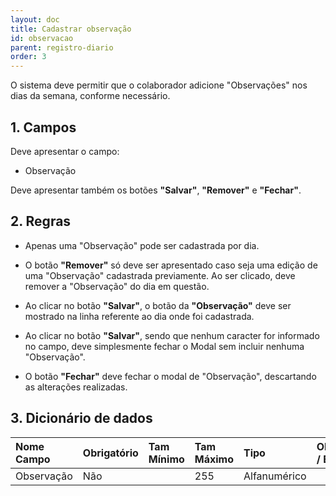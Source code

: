 ```yaml
---
layout: doc
title: Cadastrar observação
id: observacao
parent: registro-diario
order: 3
---
```


O sistema deve permitir que o colaborador adicione "Observações" nos dias da semana, conforme necessário.

## 1. Campos

Deve apresentar o campo:

- Observação

Deve apresentar também os botões **"Salvar"**, **"Remover"** e **"Fechar"**.

## 2. Regras

- Apenas uma "Observação" pode ser cadastrada por dia.

- O botão **"Remover"** só deve ser apresentado caso seja uma edição de uma "Observação" cadastrada previamente. Ao ser clicado, deve remover a "Observação" do dia em questão.

- Ao clicar no botão **"Salvar"**, o botão da **"Observação"** deve ser mostrado na linha referente ao dia onde foi cadastrada.

- Ao clicar no botão **"Salvar"**, sendo que nenhum caracter for informado no campo, deve simplesmente fechar o Modal sem incluir nenhuma "Observação".

- O botão **"Fechar"** deve fechar o modal de "Observação", descartando as alterações realizadas.

## 3. Dicionário de dados

| Nome Campo | Obrigatório | Tam Mínimo | Tam Máximo | Tipo         | Observações / Exemplo |
| :--------- | :---------- | :--------- | :--------- | :----------- | :-------------------- |
| Observação | Não         |            | 255        | Alfanumérico |                       |
